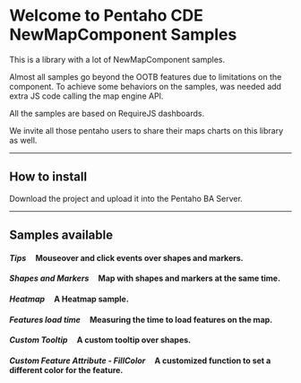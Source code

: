 **Welcome to Pentaho CDE NewMapComponent Samples**
========

This is a library with a lot of NewMapComponent samples.

Almost all samples go beyond the OOTB features due to limitations on the component. To achieve some behaviors on the samples, was needed add extra JS code calling the map engine API.

All the samples are based on RequireJS dashboards.

We invite all those pentaho users to share their maps charts on this library as well.

----------

How to install
-------------

Download the project and upload it into the Pentaho BA Server.

----------

Samples available
-------------

#### <i class="icon-file">**Tips**</i>&nbsp;&nbsp;&nbsp;&nbsp;&nbsp;Mouseover and click events over shapes and markers.

#### <i class="icon-file">**Shapes and Markers**</i>&nbsp;&nbsp;&nbsp;&nbsp;&nbsp;Map with shapes and markers at the same time.

#### <i class="icon-file">**Heatmap**</i>&nbsp;&nbsp;&nbsp;&nbsp;&nbsp;A Heatmap sample.

#### <i class="icon-file">**Features load time**</i>&nbsp;&nbsp;&nbsp;&nbsp;&nbsp;Measuring the time to load features on the map.

#### <i class="icon-file">**Custom Tooltip**</i>&nbsp;&nbsp;&nbsp;&nbsp;&nbsp;A custom tooltip over shapes.

#### <i class="icon-file">**Custom Feature Attribute - FillColor**</i>&nbsp;&nbsp;&nbsp;&nbsp;&nbsp;A customized function to set a different color for the feature.
